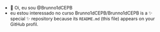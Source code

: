 - 👋 Oi, eu sou @Brunno1dCEPB
- eu estou interessado no curso
Brunno1dCEPB/Brunno1dCEPB is a ✨ special ✨ repository because its `README.md` (this file) appears on your GitHub profil.
